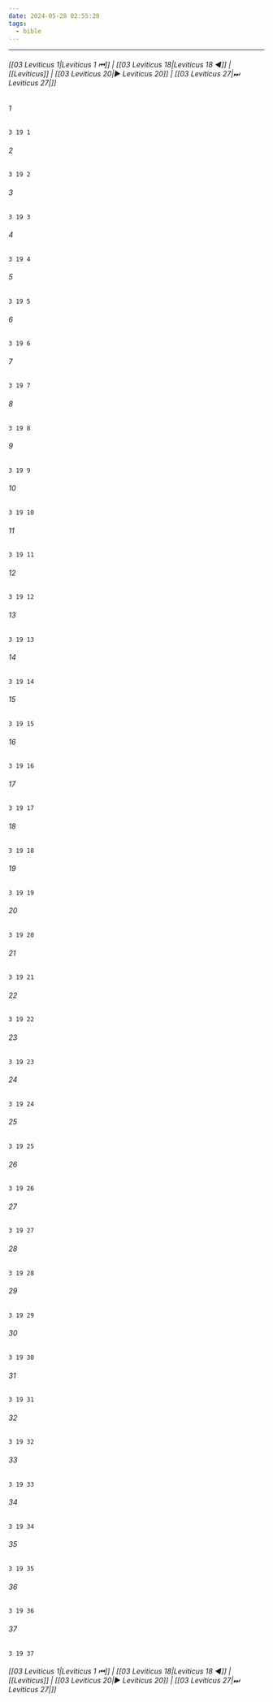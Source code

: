 ```yaml
---
date: 2024-05-28 02:55:20
tags:
  - bible
---
```

___

###### [[03 Leviticus 1|Leviticus 1 ⏮]] | [[03 Leviticus 18|Leviticus 18 ◀]] | [[Leviticus]] | [[03 Leviticus 20|▶ Leviticus 20]] | [[03 Leviticus 27|⏭ Leviticus 27|]]

###### 1
``` verse
3 19 1 
```
###### 2
``` verse
3 19 2 
```
###### 3
``` verse
3 19 3 
```
###### 4
``` verse
3 19 4 
```
###### 5
``` verse
3 19 5 
```
###### 6
``` verse
3 19 6 
```
###### 7
``` verse
3 19 7 
```
###### 8
``` verse
3 19 8 
```
###### 9
``` verse
3 19 9 
```
###### 10
``` verse
3 19 10 
```
###### 11
``` verse
3 19 11 
```
###### 12
``` verse
3 19 12 
```
###### 13
``` verse
3 19 13 
```
###### 14
``` verse
3 19 14 
```
###### 15
``` verse
3 19 15 
```
###### 16
``` verse
3 19 16 
```
###### 17
``` verse
3 19 17 
```
###### 18
``` verse
3 19 18 
```
###### 19
``` verse
3 19 19 
```
###### 20
``` verse
3 19 20 
```
###### 21
``` verse
3 19 21 
```
###### 22
``` verse
3 19 22 
```
###### 23
``` verse
3 19 23 
```
###### 24
``` verse
3 19 24 
```
###### 25
``` verse
3 19 25 
```
###### 26
``` verse
3 19 26 
```
###### 27
``` verse
3 19 27 
```
###### 28
``` verse
3 19 28 
```
###### 29
``` verse
3 19 29 
```
###### 30
``` verse
3 19 30 
```
###### 31
``` verse
3 19 31 
```
###### 32
``` verse
3 19 32 
```
###### 33
``` verse
3 19 33 
```
###### 34
``` verse
3 19 34 
```
###### 35
``` verse
3 19 35 
```
###### 36
``` verse
3 19 36 
```
###### 37
``` verse
3 19 37 
```

###### [[03 Leviticus 1|Leviticus 1 ⏮]] | [[03 Leviticus 18|Leviticus 18 ◀]] | [[Leviticus]] | [[03 Leviticus 20|▶ Leviticus 20]] | [[03 Leviticus 27|⏭ Leviticus 27|]]

